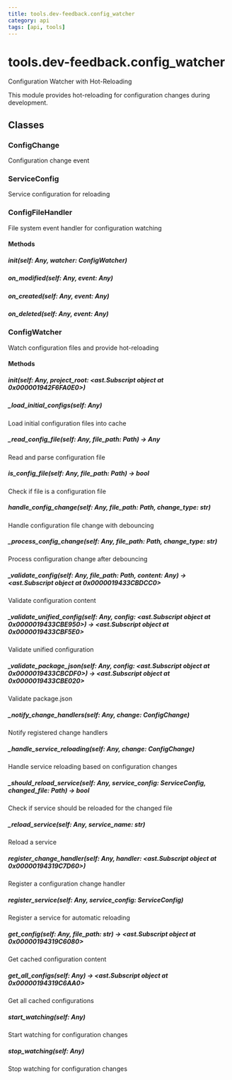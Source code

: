 ```yaml
---
title: tools.dev-feedback.config_watcher
category: api
tags: [api, tools]
---
```


# tools.dev-feedback.config_watcher

Configuration Watcher with Hot-Reloading

This module provides hot-reloading for configuration changes during development.

## Classes

### ConfigChange

Configuration change event

### ServiceConfig

Service configuration for reloading

### ConfigFileHandler

File system event handler for configuration watching

#### Methods

##### __init__(self: Any, watcher: ConfigWatcher)



##### on_modified(self: Any, event: Any)



##### on_created(self: Any, event: Any)



##### on_deleted(self: Any, event: Any)



### ConfigWatcher

Watch configuration files and provide hot-reloading

#### Methods

##### __init__(self: Any, project_root: <ast.Subscript object at 0x000001942F6FA0E0>)



##### _load_initial_configs(self: Any)

Load initial configuration files into cache

##### _read_config_file(self: Any, file_path: Path) -> Any

Read and parse configuration file

##### is_config_file(self: Any, file_path: Path) -> bool

Check if file is a configuration file

##### handle_config_change(self: Any, file_path: Path, change_type: str)

Handle configuration file change with debouncing

##### _process_config_change(self: Any, file_path: Path, change_type: str)

Process configuration change after debouncing

##### _validate_config(self: Any, file_path: Path, content: Any) -> <ast.Subscript object at 0x0000019433CBDCC0>

Validate configuration content

##### _validate_unified_config(self: Any, config: <ast.Subscript object at 0x0000019433CBE950>) -> <ast.Subscript object at 0x0000019433CBF5E0>

Validate unified configuration

##### _validate_package_json(self: Any, config: <ast.Subscript object at 0x0000019433CBCDF0>) -> <ast.Subscript object at 0x0000019433CBE020>

Validate package.json

##### _notify_change_handlers(self: Any, change: ConfigChange)

Notify registered change handlers

##### _handle_service_reloading(self: Any, change: ConfigChange)

Handle service reloading based on configuration changes

##### _should_reload_service(self: Any, service_config: ServiceConfig, changed_file: Path) -> bool

Check if service should be reloaded for the changed file

##### _reload_service(self: Any, service_name: str)

Reload a service

##### register_change_handler(self: Any, handler: <ast.Subscript object at 0x00000194319C7D60>)

Register a configuration change handler

##### register_service(self: Any, service_config: ServiceConfig)

Register a service for automatic reloading

##### get_config(self: Any, file_path: str) -> <ast.Subscript object at 0x00000194319C6080>

Get cached configuration content

##### get_all_configs(self: Any) -> <ast.Subscript object at 0x00000194319C6AA0>

Get all cached configurations

##### start_watching(self: Any)

Start watching for configuration changes

##### stop_watching(self: Any)

Stop watching for configuration changes

